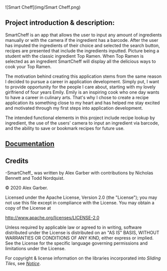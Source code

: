


![Smart Cheff](img/Smart Cheff.png)


## Project introduction & description:

SmartCheff is an app that allows the user to input any amount of ingredients manually or with the camera if the ingredient has a barcode. After the user has imputed the ingredients of their choice and selected the search button, recipes are presented that include the ingredients inputted.
Picture being a student with the classic ingredient Top Ramen. When Top Ramen is selected as an ingredient SmartCheff will display all the delicious ways to cook your Top Ramen.

The motivation behind creating this application stems from the same reason I decided to pursue a career in application development.
Simply put, I want to provide opportunity for the people I care about, starting with my lovely girlfriend of four years Emily.
Emily is an inspiring cook who one day wants to have a career in culinary arts. That's why I chose to create a recipe application its something close to my heart and has helped me stay excited and motivated through my first steps into application development.
 
The intended functional elements in this project include recipe lookup by ingredient, the use of the users' camera to input an ingredient via barcode, and the ability to save or bookmark recipes for future use.

## [Documentation](work/documentation.md)


## Credits

-SmartCheff_ was written by Alex Garber with contributions by Nicholas Bennett and Todd Nordquist.

&copy; 2020 Alex Garber. 

Licensed under the Apache License, Version 2.0 (the "License");
you may not use this file except in compliance with the License.
You may obtain a copy of the License at

<http://www.apache.org/licenses/LICENSE-2.0>

Unless required by applicable law or agreed to in writing, software
distributed under the License is distributed on an "AS IS" BASIS,
WITHOUT WARRANTIES OR CONDITIONS OF ANY KIND, either express or implied.
See the License for the specific language governing permissions and
limitations under the License.

For copyright &amp; license information on the libraries incorporated into _Sliding Tiles_, see [_Notice_](notice.md).







